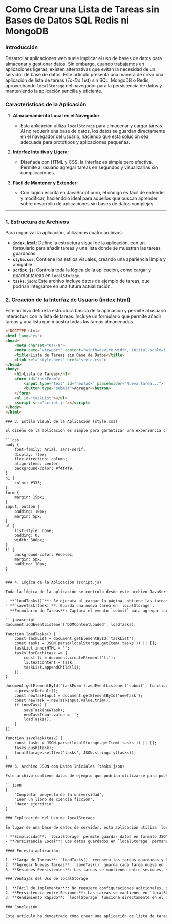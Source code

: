 # Como Crear una Lista de Tareas sin Bases de Datos SQL Redis ni MongoDB

### Introducción
Desarrollar aplicaciones web suele implicar el uso de bases de datos para almacenar y gestionar datos. Sin embargo, cuando trabajamos en aplicaciones ligeras, existen alternativas que evitan la necesidad de un servidor de base de datos. Este artículo presenta una manera de crear una aplicación de lista de tareas (*To-Do List*) sin SQL, MongoDB o Redis, aprovechando `localStorage` del navegador para la persistencia de datos y manteniendo la aplicación sencilla y eficiente.

### Características de la Aplicación

1. **Almacenamiento Local en el Navegador**: 
   - Esta aplicación utiliza `localStorage` para almacenar y cargar tareas. Al no requerir una base de datos, los datos se guardan directamente en el navegador del usuario, haciendo que esta solución sea adecuada para prototipos y aplicaciones pequeñas.

2. **Interfaz Intuitiva y Ligera**: 
   - Diseñada con HTML y CSS, la interfaz es simple pero efectiva. Permite al usuario agregar tareas en segundos y visualizarlas sin complicaciones.

3. **Fácil de Mantener y Extender**: 
   - Con lógica escrita en JavaScript puro, el código es fácil de entender y modificar, haciéndolo ideal para aquellos que buscan aprender sobre desarrollo de aplicaciones sin bases de datos complejas.

---

### 1. Estructura de Archivos

Para organizar la aplicación, utilizamos cuatro archivos:

- **`index.html`**: Define la estructura visual de la aplicación, con un formulario para añadir tareas y una lista donde se muestran las tareas guardadas.
- **`style.css`**: Contiene los estilos visuales, creando una apariencia limpia y amigable.
- **`script.js`**: Controla toda la lógica de la aplicación, como cargar y guardar tareas en `localStorage`.
- **`tasks.json`**: Este archivo incluye datos de ejemplo de tareas, que podrían integrarse en una futura actualización.

### 2. Creación de la Interfaz de Usuario (index.html)

Este archivo define la estructura básica de la aplicación y permite al usuario interactuar con la lista de tareas. Incluye un formulario que permite añadir tareas y una lista que muestra todas las tareas almacenadas.

```html
<!DOCTYPE html>
<html lang="es">
<head>
    <meta charset="UTF-8">
    <meta name="viewport" content="width=device-width, initial-scale=1.0">
    <title>Lista de Tareas sin Base de Datos</title>
    <link rel="stylesheet" href="style.css">
</head>
<body>
    <h1>Lista de Tareas</h1>
    <form id="taskForm">
        <input type="text" id="newTask" placeholder="Nueva tarea...">
        <button type="submit">Agregar</button>
    </form>
    <ul id="taskList"></ul>
    <script src="script.js"></script>
</body>
</html>

### 3. Estilo Visual de la Aplicación (style.css)

El diseño de la aplicación es simple para garantizar una experiencia clara y fácil de usar. Usamos CSS básico para los elementos de la página y definimos colores y márgenes para hacerla más atractiva visualmente.

```css
body {
    font-family: Arial, sans-serif;
    display: flex;
    flex-direction: column;
    align-items: center;
    background-color: #f4f4f9;
}
h1 {
    color: #333;
}
form {
    margin: 15px;
}
input, button {
    padding: 10px;
    margin: 5px;
}
ul {
    list-style: none;
    padding: 0;
    width: 300px;
}
li {
    background-color: #ececec;
    margin: 5px;
    padding: 10px;
}


### 4. Lógica de la Aplicación (script.js)

Toda la lógica de la aplicación se controla desde este archivo JavaScript, que incluye funciones para cargar las tareas desde `localStorage`, agregar nuevas tareas y mantener los datos actualizados.

- **`loadTasks()`**: Se ejecuta al cargar la página, obtiene las tareas de `localStorage` y las muestra en la lista de tareas.
- **`saveTask(task)`**: Guarda una nueva tarea en `localStorage`.
- **Formulario de Tareas**: Captura el evento `submit` para agregar tareas sin recargar la página.

```javascript
document.addEventListener('DOMContentLoaded', loadTasks);

function loadTasks() {
    const taskList = document.getElementById('taskList');
    const tasks = JSON.parse(localStorage.getItem('tasks')) || [];
    taskList.innerHTML = '';
    tasks.forEach(task => {
        const li = document.createElement('li');
        li.textContent = task;
        taskList.appendChild(li);
    });
}

document.getElementById('taskForm').addEventListener('submit', function (e) {
    e.preventDefault();
    const newTaskInput = document.getElementById('newTask');
    const newTask = newTaskInput.value.trim();
    if (newTask) {
        saveTask(newTask);
        newTaskInput.value = '';
        loadTasks();
    }
});

function saveTask(task) {
    const tasks = JSON.parse(localStorage.getItem('tasks')) || [];
    tasks.push(task);
    localStorage.setItem('tasks', JSON.stringify(tasks));
}

### 5. Archivo JSON con Datos Iniciales (tasks.json)

Este archivo contiene datos de ejemplo que podrían utilizarse para poblar la lista de tareas en una versión futura de la aplicación. Aunque no se carga dinámicamente en esta versión, proporciona un ejemplo de cómo se podrían almacenar las tareas inicialmente.

```json
[
    "Completar proyecto de la universidad",
    "Leer un libro de ciencia ficción",
    "Hacer ejercicio"
]

### Explicación del Uso de localStorage

En lugar de una base de datos de servidor, esta aplicación utiliza `localStorage`, una API de almacenamiento en el navegador que permite guardar datos de manera simple y rápida.

- **Simplicidad**: `localStorage` permite guardar datos en formato JSON directamente en el navegador, evitando la configuración de una base de datos.
- **Persistencia Local**: Los datos guardados en `localStorage` permanecen disponibles mientras no se borren manualmente los datos del navegador, proporcionando persistencia sin necesidad de conexión al servidor.

#### En esta aplicación:

1. **Carga de Tareas**: `loadTasks()` recupera las tareas guardadas y las muestra al usuario.
2. **Agregar Nuevas Tareas**: `saveTask()` guarda cada tarea nueva en `localStorage`.
3. **Sesiones Persistentes**: Las tareas se mantienen entre sesiones, siempre que el usuario no borre los datos de su navegador.

### Ventajas del Uso de localStorage

1. **Fácil de Implementar**: No requiere configuraciones adicionales, por lo que es ideal para aplicaciones pequeñas.
2. **Persistencia entre Sesiones**: Las tareas se mantienen en `localStorage` entre sesiones, lo cual es útil para datos no sensibles.
3. **Rendimiento Rápido**: `localStorage` funciona directamente en el navegador, eliminando la necesidad de llamadas a un servidor y mejorando la velocidad.

### Conclusión

Este artículo ha demostrado cómo crear una aplicación de lista de tareas sin depender de bases de datos de servidor. `localStorage` ofrece una solución sencilla para almacenar y recuperar datos, lo que convierte esta aplicación en una excelente opción para prototipos y aplicaciones pequeñas.



